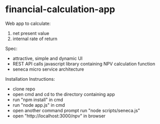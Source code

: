 # financial-calculation-app
Web app to calculate:
1) net present value 
2) internal rate of return

Spec:
- attractive, simple and dynamic UI
- REST API calls javascript library containing NPV calculation function
- seneca micro service architecture 

Installation Instructions:
- clone repo
- open cmd and cd to the directory containing app
- run "npm install" in cmd
- run "node app.js" in cmd
- open another command prompt run "node scripts/seneca.js"
- open "http://localhost:3000/npv" in browser
